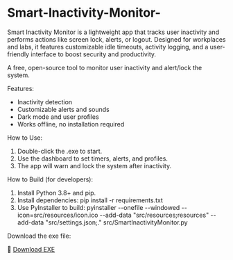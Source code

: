 Smart-Inactivity-Monitor-
========================
Smart Inactivity Monitor is a lightweight app that tracks user inactivity and performs actions like screen lock, alerts, or logout. Designed for workplaces and labs, it features customizable idle timeouts, activity logging, and a user-friendly interface to boost security and productivity.


A free, open-source tool to monitor user inactivity and alert/lock the system.

Features:
- Inactivity detection
- Customizable alerts and sounds
- Dark mode and user profiles
- Works offline, no installation required

How to Use:
1. Double-click the .exe to start.
2. Use the dashboard to set timers, alerts, and profiles.
3. The app will warn and lock the system after inactivity.

How to Build (for developers):
1. Install Python 3.8+ and pip.
2. Install dependencies: pip install -r requirements.txt
3. Use PyInstaller to build: 
   pyinstaller --onefile --windowed --icon=src/resources/icon.ico --add-data "src/resources;resources" --add-data "src/settings.json;." src/SmartInactivityMonitor.py

Download the exe file:

🔗 [Download EXE](https://drive.google.com/file/d/1iD7D7GGwohgFvgL14bxjSObJ7O3iZpAE/view?usp=drive_link)

